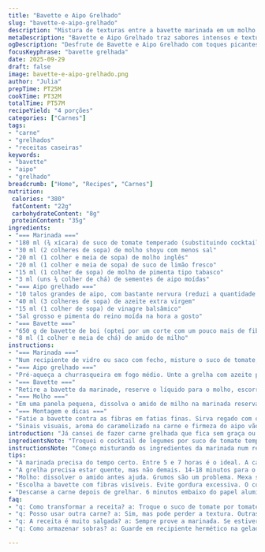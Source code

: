 ```yaml
---
title: "Bavette e Aipo Grelhado"
slug: "bavette-e-aipo-grelhado"
description: "Mistura de texturas entre a bavette marinada em um molho potente e o aipo grelhado, crocante mas ainda firme. O toque ácido do vinagre balsâmico no aipo corta a gordura da carne, enquanto a marinada com um leve toque picante movimenta o paladar. Trocar molho de tomate triturado pelo cocktail de legumes traz mais frescor e umami, equilibra sem pesar. Marinada longa para amaciar a carne e desenvolver sabores no boi sem perder aquela mordida característica da bavette. Grelhar o aipo com carinho, para não perder o frescor, mantendo a crocância e o perfume defumado do carvão. Receita que aprimorei testando tempos para não passar do ponto nem na carne nem no aipo."
metaDescription: "Bavette e Aipo Grelhado traz sabores intensos e texturas marcantes. Ideal para surpreender à mesa."
ogDescription: "Desfrute de Bavette e Aipo Grelhado com toques picantes e defumados. Sabor e técnica para o seu paladar."
focusKeyphrase: "bavette grelhada"
date: 2025-09-29
draft: false
image: bavette-e-aipo-grelhado.png
author: "Julia"
prepTime: PT25M
cookTime: PT32M
totalTime: PT57M
recipeYield: "4 porções"
categories: ["Carnes"]
tags:
- "carne"
- "grelhados"
- "receitas caseiras"
keywords:
- "bavette"
- "aipo"
- "grelhado"
breadcrumb: ["Home", "Recipes", "Carnes"]
nutrition: 
 calories: "380"
 fatContent: "22g"
 carbohydrateContent: "8g"
 proteinContent: "35g"
ingredients:
- "=== Marinada ==="
- "180 ml (¾ xícara) de suco de tomate temperado (substituindo cocktail de legumes para mais frescor)"
- "30 ml (2 colheres de sopa) de molho shoyu com menos sal"
- "20 ml (1 colher e meia de sopa) de molho inglês"
- "20 ml (1 colher e meia de sopa) de suco de limão fresco"
- "15 ml (1 colher de sopa) de molho de pimenta tipo tabasco"
- "3 ml (uns ¾ colher de chá) de sementes de aipo moídas"
- "=== Aipo grelhado ==="
- "10 talos grandes de aipo, com bastante nervura (reduzi a quantidade para equilibrar)"
- "40 ml (3 colheres de sopa) de azeite extra virgem"
- "15 ml (1 colher de sopa) de vinagre balsâmico"
- "Sal grosso e pimenta do reino moída na hora a gosto"
- "=== Bavette ==="
- "650 g de bavette de boi (optei por um corte com um pouco mais de fibra para textura)"
- "8 ml (1 colher e meia de chá) de amido de milho"
instructions:
- "=== Marinada ==="
- "Num recipiente de vidro ou saco com fecho, misture o suco de tomate, shoyu, molho inglês, limão, tabasco e sementes de aipo. Aumentei o molho inglês e o limão pra dar mais mordida na marinada. Se quiser, pode substituir o suco por tomates frescos batidos, dá outra vida. Coloque a bavette, envolva bem. Cubra ou feche, leve à geladeira por 5 a 7 horas, virando umas duas vezes. Não deixe mais que 8h pra não fica ácido demais."
- "=== Aipo grelhado ==="
- "Pré-aqueça a churrasqueira em fogo médio. Unte a grelha com azeite para não grudar. Misture o azeite com balsâmico, sal e pimenta, passe nos talos de aipo, esfregando para entrar bem. Grelhe com calma, uns 14-18 minutos, virando de vez em quando até o aipo amolecer mas manter crocância - se quebrar demais perde o interessante. O cheiro de carvão e o som da grelha ligada vão te dar o ponto. Tire do fogo e mantenha aquecido sem empilhar para o vapor não amolecer demais."
- "=== Bavette ==="
- "Retire a bavette da marinade, reserve o líquido para o molho, escorra bem para grelhar direto na grelha quente. Suba temperatura para alta. Grelhe por 3 minutos de cada lado para mal passada, ajustando se quiser mais ao ponto; a bavette deve estar tostada do lado de fora mas macia e rosada dentro. Depois de grelhar, deixe descansar por uns 6 minutos sob papel alumínio, assim os sucos se redistribuem e evita suco perdido na hora de cortar."
- "=== Molho ==="
- "Em uma panela pequena, dissolva o amido de milho na marinada reservada (aumentei um pouco o amido para garantir firmeza no molho). Leve ao fogo e deixe ferver, mexendo sempre até engrossar, +/- 2 minutos. Ajuste sal e pimenta se precisar. Se o molho ficar azedo demais, uma pitada de açúcar equilibra rapidinho."
- "=== Montagem e dicas ==="
- "Fatie a bavette contra as fibras em fatias finas. Sirva regado com o molho brilhante e acompanhe dos talos de aipo grelhados ainda quentinhos. Pra variar, pode trocar o aipo por palmito pupunha na grelha, porém perde aquela crocância inconfundível. Para se prevenir contra marinada muito salgada, sempre prove antes de colocar a carne e ajuste com água ou suco de frutas."
- "Sinais visuais, aroma do caramelizado na carne e firmeza do aipo vão te dizer quando parar. Experiência manda respeitar esses detalhes, não o relógio."
introduction: "Já cansei de fazer carne grelhada que fica sem graça ou dura demais. A bavette aqui, marinada longamente num molho com toques defumados e picantes, ganha sabor mas mantém aquele toque firme e suculento que adoro. O segredo sempre foi ajustar o tempo da marinada e do descanso da carne para ela não ficar seca. Grelhar o aipo dá aquele contraste de textura e um aroma quase defumado - nada a ver com o tradicional cozido. Descobri que o vinagre balsâmico no aipo dá aquele toque gourmet que surpreende a quem espera uma carne qualquer com legumes no prato. É prática, cheia de sabor e com técnica indígena no paladar. "
ingredientsNote: "Troquei o cocktail de legumes por suco de tomate temperado para garantir frescor e reduzir o excesso de sódio. Usei molho inglês em maior quantidade para acentuar o sabor umami e um leve toque acidificado do limão. No aipo, cortando menos talos, evito desperdício e ajusto a proporção para 4 pessoas. O amido de milho para engrossar molho deixei um pouco mais para dar corpo sem perder a leveza. Se não tiver churrasqueira, pode usar frigideira de ferro com carvão por baixo ou forno com grill. Atenção para a qualidade da carne, escolha um corte com fibras visíveis e sem excesso de gordura para equilibrar a com o molho."
instructionsNote: "Começo misturando os ingredientes da marinada num recipiente que facilita virar a carne para impregnar os sabores. O ponto de marinada está entre 5 e 7 horas para não exagerar no ácido. Grelhar o aipo requer paciência e paciência: ele deve ficar só al dente, nunca mole. Se a grelha estiver muito quente, queima fácil; muito baixa, perde aquele ar defumado. A bavette pede esse descanso para os sucos internos se distribuir, senão corta e escorre tudo. Fazer o molho com o amido dissolvido antes evita grumos. Fique atento na fervura para não engrossar demais. Servir imediatamente é ponto chave para não perder textura e temperatura do prato."
tips:
- "A marinada precisa do tempo certo. Entre 5 e 7 horas é o ideal. A carne absorve o sabor sem ficar ácida. Testei tempos. Menos é risco."
- "A grelha precisa estar quente, mas não demais. 14-18 minutos para o aipo. Ele deve ficar crocante. Se amolecer, perde tudo. Utilize um pincel."
- "Molho: dissolver o amido antes ajuda. Grumos são um problema. Mexa sempre enquanto ferve. Se ficar muito ácido, açúcar resolve. Mas cuidado."
- "Escolha a bavette com fibras visíveis. Evite gordura excessiva. O corte certo faz a diferença. Dicas de olho na textura e aroma durante o preparo."
- "Descanse a carne depois de grelhar. 6 minutos embaixo do papel alumínio. É crucial. Sucos se redistribuem. Se cortar antes, perde suculência."
faq:
- "q: Como transformar a receita? a: Troque o suco de tomate por tomates frescos batidos. Traz frescor. Mas deve ajustar os temperos. Aspecto muda."
- "q: Posso usar outra carne? a: Sim, mas pode perder a textura. Outras opções: contrafilé ou picanha. Atenção ao tempo de grelha."
- "q: A receita é muito salgada? a: Sempre prove a marinada. Se estiver salgada, ajuste com água. Frutas servem. Rende melhor."
- "q: Como armazenar sobras? a: Guarde em recipiente hermético na geladeira. Use em 2-3 dias. Reaqueça na grelha para manter a textura."

---
```

